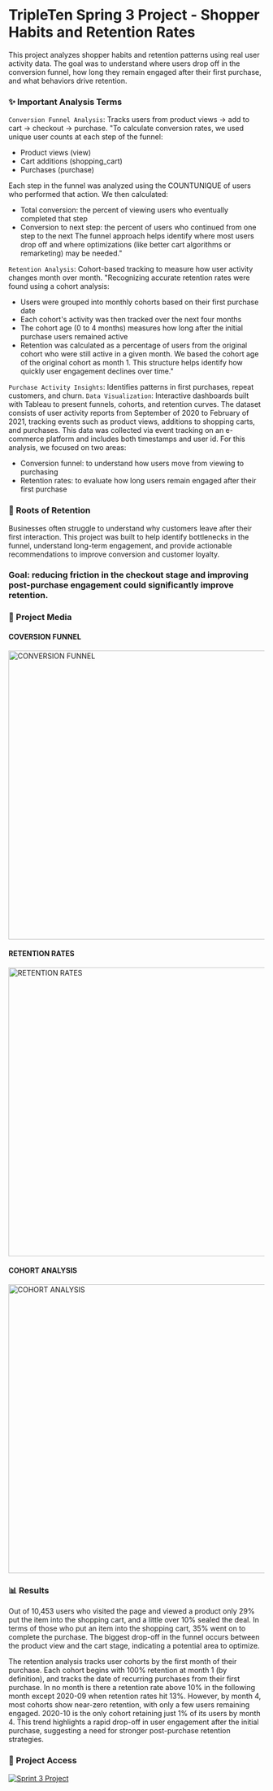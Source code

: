 # TripleTen Spring 3 Project - Shopper Habits and Retention Rates
This project analyzes shopper habits and retention patterns using real user activity data. The goal was to understand where users drop off in the conversion funnel, how long they remain engaged after their first purchase, and what behaviors drive retention.

### ✨ Important Analysis Terms
`Conversion Funnel Analysis`: Tracks users from product views → add to cart → checkout → purchase.
"To calculate conversion rates, we used unique user counts at each step of the funnel:
- Product views (view)
- Cart additions (shopping_cart)
- Purchases (purchase)

Each step in the funnel was analyzed using the COUNTUNIQUE of users who performed that action. We then calculated:
- Total conversion: the percent of viewing users who eventually completed that step
- Conversion to next step: the percent of users who continued from one step to the next
The funnel approach helps identify where most users drop off and where optimizations (like better cart algorithms or remarketing) may be needed."

`Retention Analysis`: Cohort-based tracking to measure how user activity changes month over month.
"Recognizing accurate retention rates were found using a cohort analysis:

- Users were grouped into monthly cohorts based on their first purchase date
- Each cohort's activity was then tracked over the next four months
- The cohort age (0 to 4 months) measures how long after the initial purchase users remained active
- Retention was calculated as a percentage of users from the original cohort who were still active in a given month. We based the cohort age of the original cohort as month 1. This structure helps identify how quickly user engagement declines over time."

`Purchase Activity Insights`: Identifies patterns in first purchases, repeat customers, and churn.
`Data Visualization`: Interactive dashboards built with Tableau to present funnels, cohorts, and retention curves.
The dataset consists of user activity reports from September of 2020 to February of 2021, tracking events such as product views, additions to shopping carts, and purchases. This data was collected via event tracking on an e-commerce platform and includes both timestamps and user id. For this analysis, we focused on two areas:
- Conversion funnel: to understand how users move from viewing to purchasing
- Retention rates: to evaluate how long users remain engaged after their first purchase

### 🎯 Roots of Retention
Businesses often struggle to understand why customers leave after their first interaction. This project was built to help identify bottlenecks in the funnel, understand long-term engagement, and provide actionable recommendations to improve conversion and customer loyalty.

### Goal: reducing friction in the checkout stage and improving post-purchase engagement could significantly improve retention.

### 📸 Project Media

#### COVERSION FUNNEL
<img width="749" height="568" alt="CONVERSION FUNNEL" src="https://github.com/user-attachments/assets/da081768-0b71-4232-98b2-24736a10a49f" />

#### RETENTION RATES
<img width="861" height="568" alt="RETENTION RATES" src="https://github.com/user-attachments/assets/a05f4102-bd26-4148-baa4-768c940cbc26" />

#### COHORT ANALYSIS 
<img width="1140" height="568" alt="COHORT ANALYSIS" src="https://github.com/user-attachments/assets/a089dac6-ca7e-407a-8aba-f65565cf2fc8" />

### 📊 Results
Out of 10,453 users who visited the page and viewed a product only 29% put the item into the shopping cart, and a little over 10% sealed the deal. In terms of those who put an item into the shopping cart, 35% went on to complete the purchase. The biggest drop-off in the funnel occurs between the product view and the cart stage, indicating a potential area to optimize.

The retention analysis tracks user cohorts by the first month of their purchase. Each cohort begins with 100% retention at month 1 (by definition), and tracks the date of recurring purchases from their first purchase. In no month is there a retention rate above 10% in the following month except 2020-09 when retention rates hit 13%.  However, by month 4, most cohorts show near-zero retention, with only a few users remaining engaged. 2020-10 is the only cohort retaining just 1% of its users by month 4. This trend highlights a rapid drop-off in user engagement after the initial purchase, suggesting a need for stronger post-purchase retention strategies.

### 🔗 Project Access
[![Sprint 3 Project](https://img.shields.io/badge/-Sprint_3_Project-black?style=flat&logo=sprint_3_project&logoColor=white)](https://drive.google.com/drive/folders/1HDotsKke7-D66EMm3wWAg-9pf9JZiEKT?usp=drive_link)
